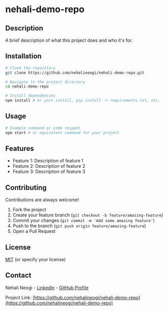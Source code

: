 # nehali-demo-repo

## Description
A brief description of what this project does and who it's for.

## Installation

```bash
# Clone the repository
git clone https://github.com/nehalineogi/nehali-demo-repo.git

# Navigate to the project directory
cd nehali-demo-repo

# Install dependencies
npm install # or yarn install, pip install -r requirements.txt, etc.
```

## Usage

```bash
# Example command or code snippet
npm start # or equivalent command for your project
```

## Features

- Feature 1: Description of feature 1
- Feature 2: Description of feature 2
- Feature 3: Description of feature 3

## Contributing

Contributions are always welcome!

1. Fork the project
2. Create your feature branch (`git checkout -b feature/amazing-feature`)
3. Commit your changes (`git commit -m 'Add some amazing feature'`)
4. Push to the branch (`git push origin feature/amazing-feature`)
5. Open a Pull Request

## License

[MIT](https://choosealicense.com/licenses/mit/) (or specify your license)

## Contact

Nehali Neogi - [LinkedIn](https://www.linkedin.com/in/nehalineogi/) - [GitHub Profile](https://github.com/nehalineogi)

Project Link: [https://github.com/nehalineogi/nehali-demo-repo](https://github.com/nehalineogi/nehali-demo-repo)